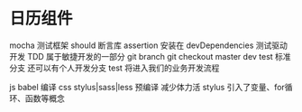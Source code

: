 # 日历组件
  mocha 测试框架
  should 断言库 assertion
  安装在 devDependencies
  测试驱动开发  TDD  属于敏捷开发的一部分
  git branch 
  git checkout
  master  dev  test   标准分支   还可以有个人开发分支
  test 将进入我们的业务开发流程

  js babel 编译
  css stylus|sass|less  预编译  减少体力活
  stylus 引入了变量、for循环、函数等概念